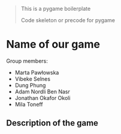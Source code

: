 > This is a pygame boilerplate
>
> Code skeleton or precode for pygame

# Name of our game

Group members:

- Marta Pawłowska
- Vibeke Selnes
- Dung Phung
- Adam Nordli Ben Nasr
- Jonathan Okafor Okoli
- Mila Toneff

## Description of the game